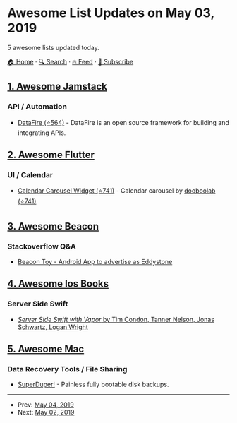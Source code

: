 # Awesome List Updates on May 03, 2019

5 awesome lists updated today.

[🏠 Home](/README.md) · [🔍 Search](https://www.trackawesomelist.com/search/) · [🔥 Feed](https://www.trackawesomelist.com/rss.xml) · [📮 Subscribe](https://trackawesomelist.us17.list-manage.com/subscribe?u=d2f0117aa829c83a63ec63c2f&id=36a103854c)



## [1. Awesome Jamstack](/content/automata/awesome-jamstack/README.md)

### API / Automation

*   [DataFire (⭐564)](https://github.com/DataFire/DataFire) - DataFire is an open source framework for building and integrating APIs.

## [2. Awesome Flutter](/content/Solido/awesome-flutter/README.md)

### UI / Calendar

*   [Calendar Carousel Widget (⭐741)](https://github.com/dooboolab/flutter_calendar_carousel) <!-- stargazers:dooboolab/flutter_calendar_carousel--> - Calendar carousel by [dooboolab (⭐741)](https://github.com/dooboolab/flutter_calendar_carousel)

## [3. Awesome Beacon](/content/rabschi/awesome-beacon/README.md)

### Stackoverflow Q&A

*   [Beacon Toy - Android App to advertise as Eddystone](https://play.google.com/store/apps/details?id=net.alea.beaconsimulator)

## [4. Awesome Ios Books](/content/bystritskiy/awesome-ios-books/README.md)

### Server Side Swift

*   [*Server Side Swift with Vapor* by Tim Condon, Tanner Nelson, Jonas Schwartz, Logan Wright](https://store.raywenderlich.com/products/server-side-swift-with-vapor)

## [5. Awesome Mac](/content/jaywcjlove/awesome-mac/README.md)

### Data Recovery Tools / File Sharing

*   [SuperDuper!](https://shirt-pocket.com/SuperDuper/SuperDuperDescription.html) - Painless fully bootable disk backups.

---

- Prev: [May 04, 2019](/content/2019/05/04/README.md)
- Next: [May 02, 2019](/content/2019/05/02/README.md)
